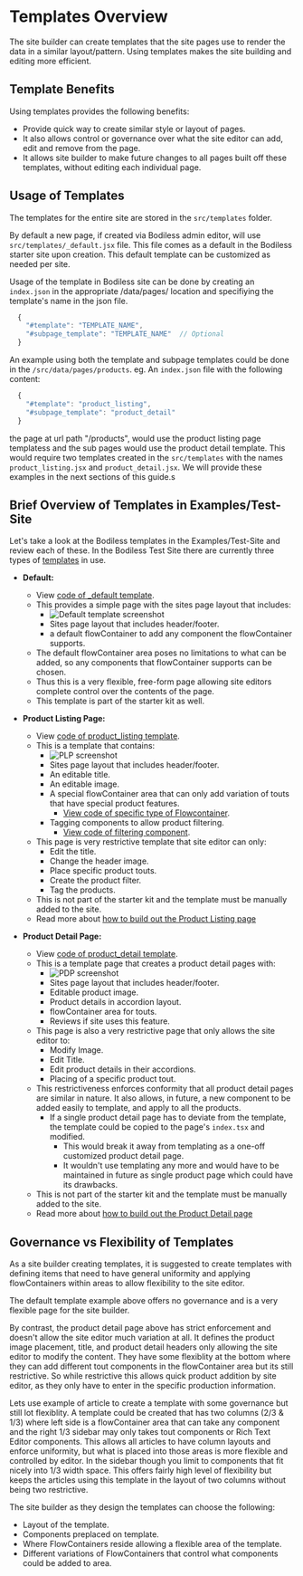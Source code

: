 # Templates Overview

The site builder can create templates that the site pages use to render the data
in a similar layout/pattern. Using templates makes the site building and editing
more efficient.

## Template Benefits

Using templates provides the following benefits:

* Provide quick way to create similar style or layout of pages.
* It also allows control or governance over what the site editor can
  add, edit and remove from the page.
* It allows site builder to make future changes to all pages built off these
  templates, without editing each individual page.

## Usage of Templates

The templates for the entire site are stored in the `src/templates` folder.

By default a new page, if created via Bodiless admin editor, will use
`src/templates/_default.jsx` file. This file comes as a default in the Bodiless
starter site upon creation. This default template can be customized as needed per
site.

Usage of the template in Bodiless site can be done by creating an `index.json`
in the appropriate /data/pages/ location and specifiying the template's name in
the json file.

```js
  {
    "#template": "TEMPLATE_NAME",
    "#subpage_template": "TEMPLATE_NAME"  // Optional
  }
```

An example using both the template and subpage templates could be done in the `/src/data/pages/products`.
eg.  An `index.json` file with the following content: 
```js
  {
    "#template": "product_listing",
    "#subpage_template": "product_detail"
  }
```
the page at url path "/products", would use the product listing page templatess
and the sub pages would use the product detail template.  This would require two templates created in the `src/templates` with the names `product_listing.jsx` and `product_detail.jsx`.  We will provide these examples in the next sections of this guide.s

## Brief Overview of Templates in Examples/Test-Site

Let's take a look at the Bodiless templates in the Examples/Test-Site and review each of
these. In the Bodiless Test Site there are currently three types of
[templates](https://github.com/johnsonandjohnson/Bodiless-JS/tree/master/examples/test-site/src/templates)
in use.

* **Default:**
  * View [code of _default template](https://github.com/johnsonandjohnson/Bodiless-JS/blob/master/examples/test-site/src/templates/_default.jsx).
  * This provides a simple page with the sites page layout that includes:
    * ![Default template screenshot](/assets/default.jpg ':size=400')
    * Sites page layout that includes header/footer.
    * a default flowContainer to add any component the flowContainer supports.
  * The default flowContainer area poses no limitations to what can be added,
    so any components that flowContainer supports can be chosen.
  * Thus this is a very flexible, free-form page allowing site editors complete control over
    the contents of the page.
  * This template is part of the starter kit as well.

* **Product Listing Page:**
  * View [code of product_listing template](https://github.com/johnsonandjohnson/Bodiless-JS/blob/master/examples/test-site/src/templates/product_listing.jsx).
  * This is a template that contains:
    * ![PLP screenshot](/assets/plp.jpg ':size=400')
    * Sites page layout that includes header/footer.
    * An editable title.
    * An editable image.
    * A special flowContainer area that can only add variation of touts that
      have special product features.
      * [View code of specific type of Flowcontainer](https://github.com/johnsonandjohnson/Bodiless-JS/blob/master/examples/test-site/src/components/ProductListing/ProductListingFlowContainer.tsx).
    * Tagging components to allow product filtering.
      * [View code of filtering component](https://github.com/johnsonandjohnson/Bodiless-JS/blob/master/examples/test-site/src/components/FilterByGroup/index.tsx).
  * This page is very restrictive template that site editor can only:
    * Edit the title.
    * Change the header image.
    * Place specific product touts.
    * Create the product filter.
    * Tag the products.
  * This is not part of the starter kit and the template must be manually added to the
    site.
  * Read more about [how to build out the Product Listing page](./Types/ProductListingPage.md)

* **Product Detail Page:**
  * View [code of product_detail template](https://github.com/johnsonandjohnson/Bodiless-JS/blob/master/examples/test-site/src/templates/product_detail.jsx).
  * This is a template page that creates a product detail pages with:
    * ![PDP screenshot](/assets/pdp.jpg ':size=400')  
    * Sites page layout that includes header/footer.
    * Editable product image.
    * Product details in accordion layout.
    * flowContainer area for touts.
    * Reviews if site uses this feature.
  * This page is also a very restrictive page that only allows the site editor to:
    * Modify Image.
    * Edit Title.
    * Edit product details in their accordions.
    * Placing of a specific product tout.
  * This restrictiveness enforces conformity that all product detail pages are
    similar in nature. It also allows, in future, a new component to be added easily to
    template, and apply to all the products.
    * If a single product detail page has to deviate from the template, the template could
      be copied to the page's `index.tsx` and modified.
      * This would break it away from templating as a one-off customized product
        detail page.
      * It wouldn't use templating any more and would have to be maintained in
        future as single product page which could have its drawbacks.
  * This is not part of the starter kit and the template must be manually added
    to the site.
  * Read more about [how to build out the Product Detail page](./Types/ProductDetailPage.md)

## Governance vs Flexibility of Templates

As a site builder creating templates, it is suggested to create templates with
defining items that need to have general uniformity and applying flowContainers within
areas to allow flexibility to the site editor.

The default template example above offers no governance and is a very flexible page
for the site builder.  

By contrast, the product detail page above has strict enforcement and doesn't
allow the site editor much variation at all. It defines the product image
placement, title, and product detail headers only allowing the site editor to
modify the content. They have some flexiblity at the bottom where they can add
different tout components in the flowContainer area but its still restrictive.
So while restrictive this allows quick product addition by site editor, as they
only have to enter in the specific production information.

Lets use example of article to create a template with some governance but still
lot flexiblity. A template could be created that has two columns (2/3 & 1/3)
where left side is a flowContainer area that can take any component and the
right 1/3 sidebar may only takes tout components or Rich Text Editor components.
This allows all articles to have column layouts and enforce uniformity, but what
is placed into those areas is more flexible and controlled by editor. In the
sidebar though you limit to components that fit nicely into 1/3 width space.
This offers fairly high level of flexibility but keeps the articles using this
template in the layout of two columns without being two restrictive.

The site builder as they design the templates can choose the following:
* Layout of the template.
* Components preplaced on template.
* Where FlowContainers reside allowing a flexible area of the template.
* Different variations of FlowContainers that control what components could be
  added to area.
